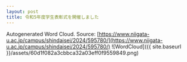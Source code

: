 ```yaml
---
layout: post
title: 令和5年度学生表彰式を開催しました
---
```

Autogenerated Word Cloud.
Source\: [https://www.niigata-u.ac.jp/campus/shindaisei/2024/595780/](https://www.niigata-u.ac.jp/campus/shindaisei/2024/595780/)
![WordCloud]({{ site.baseurl }}/assets/60d1f082a3cbbca32a03eff0f9559849.png)
